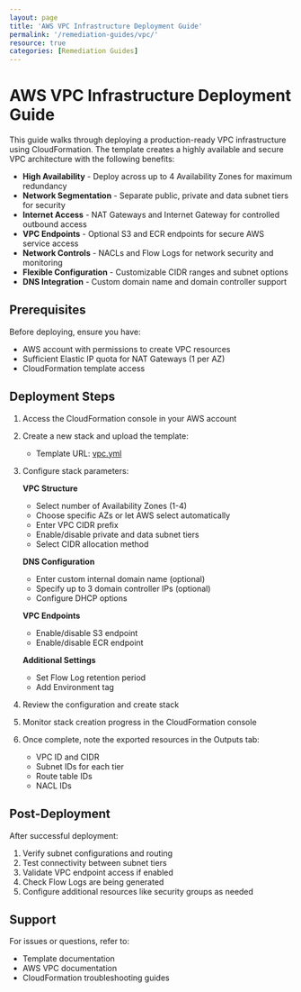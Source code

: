 ```yaml
---
layout: page
title: 'AWS VPC Infrastructure Deployment Guide'
permalink: '/remediation-guides/vpc/'
resource: true
categories: [Remediation Guides]
---
```


#  AWS VPC Infrastructure Deployment Guide

This guide walks through deploying a production-ready VPC infrastructure using CloudFormation. The template creates a highly available and secure VPC architecture with the following benefits:

- **High Availability** - Deploy across up to 4 Availability Zones for maximum redundancy
- **Network Segmentation** - Separate public, private and data subnet tiers for security
- **Internet Access** - NAT Gateways and Internet Gateway for controlled outbound access
- **VPC Endpoints** - Optional S3 and ECR endpoints for secure AWS service access
- **Network Controls** - NACLs and Flow Logs for network security and monitoring
- **Flexible Configuration** - Customizable CIDR ranges and subnet options
- **DNS Integration** - Custom domain name and domain controller support

## Prerequisites

Before deploying, ensure you have:

- AWS account with permissions to create VPC resources
- Sufficient Elastic IP quota for NAT Gateways (1 per AZ)
- CloudFormation template access

## Deployment Steps

1. Access the CloudFormation console in your AWS account

2. Create a new stack and upload the template:
   - Template URL: [vpc.yml](https://github.com/Cloud303/wafr-remediations/blob/main/cloudformation/vpc/vpc.yml)

3. Configure stack parameters:

   **VPC Structure**
   - Select number of Availability Zones (1-4)
   - Choose specific AZs or let AWS select automatically
   - Enter VPC CIDR prefix
   - Enable/disable private and data subnet tiers
   - Select CIDR allocation method

   **DNS Configuration** 
   - Enter custom internal domain name (optional)
   - Specify up to 3 domain controller IPs (optional)
   - Configure DHCP options

   **VPC Endpoints**
   - Enable/disable S3 endpoint
   - Enable/disable ECR endpoint

   **Additional Settings**
   - Set Flow Log retention period
   - Add Environment tag

4. Review the configuration and create stack

5. Monitor stack creation progress in the CloudFormation console

6. Once complete, note the exported resources in the Outputs tab:
   - VPC ID and CIDR
   - Subnet IDs for each tier
   - Route table IDs
   - NACL IDs

## Post-Deployment

After successful deployment:

1. Verify subnet configurations and routing
2. Test connectivity between subnet tiers
3. Validate VPC endpoint access if enabled
4. Check Flow Logs are being generated
5. Configure additional resources like security groups as needed

## Support

For issues or questions, refer to:
- Template documentation
- AWS VPC documentation
- CloudFormation troubleshooting guides

